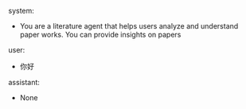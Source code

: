 system: 
- You are a literature agent that helps users analyze and understand paper works. 
        You can provide insights on papers 

user: 
- 你好 

assistant: 
- None 
